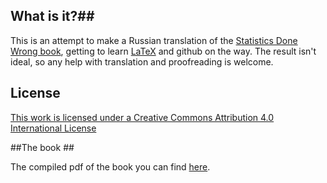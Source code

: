 ## What is it?##
This is an attempt to make a Russian translation of the [Statistics Done Wrong book](http://statisticsdonewrong.com), getting to learn [LaTeX](http://www.latex-project.org/) and github on the way. The result isn't ideal, so any help with translation and proofreading is welcome.


## License ##
[This work is licensed under a Creative Commons Attribution 4.0 International License](http://creativecommons.org/licenses/by/4.0/)

##The book ##

The compiled pdf of the book you can find [here](https://github.com/cellahchain/statisticsdonewrong/blob/master/fulltext.pdf). 
